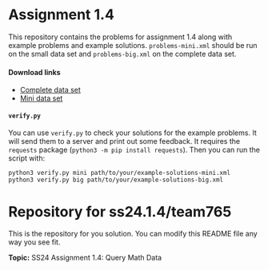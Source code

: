 Assignment 1.4
================


This repository contains the problems for assignment 1.4 along with example problems and example solutions.
`problems-mini.xml` should be run on the small data set and `problems-big.xml` on the complete data set.

#### Download links
- [Complete data set](https://nc.kwarc.info/s/RCoDJMnEigMJ86n)
- [Mini data set](https://nc.kwarc.info/s/xgtdHcKRkHaKXfM)

#### `verify.py`
You can use `verify.py` to check your solutions for the example problems.
It will send them to a server and print out some feedback.
It requires the `requests` package (`python3 -m pip install requests`).
Then you can run the script with:
```
python3 verify.py mini path/to/your/example-solutions-mini.xml
python3 verify.py big path/to/your/example-solutions-big.xml
```
    
    
# Repository for ss24.1.4/team765
This is the repository for you solution. You can modify this README file any way you see fit.

**Topic:** SS24 Assignment 1.4: Query Math Data



